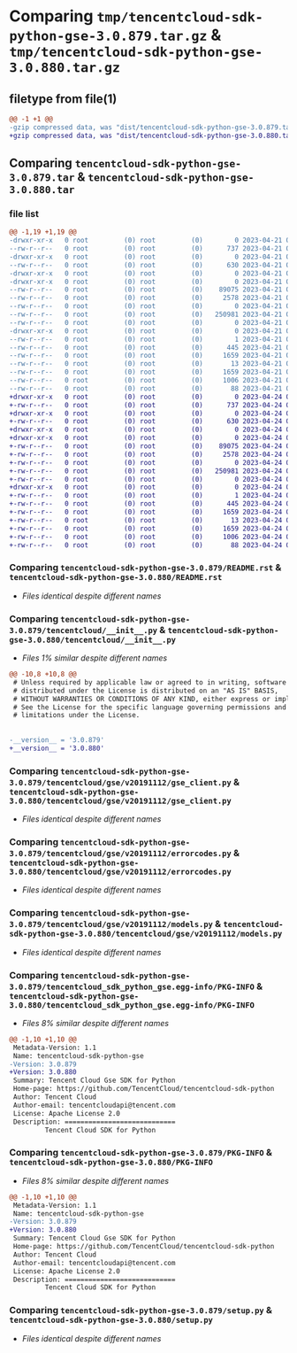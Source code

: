 # Comparing `tmp/tencentcloud-sdk-python-gse-3.0.879.tar.gz` & `tmp/tencentcloud-sdk-python-gse-3.0.880.tar.gz`

## filetype from file(1)

```diff
@@ -1 +1 @@
-gzip compressed data, was "dist/tencentcloud-sdk-python-gse-3.0.879.tar", last modified: Fri Apr 21 00:46:03 2023, max compression
+gzip compressed data, was "dist/tencentcloud-sdk-python-gse-3.0.880.tar", last modified: Mon Apr 24 03:09:01 2023, max compression
```

## Comparing `tencentcloud-sdk-python-gse-3.0.879.tar` & `tencentcloud-sdk-python-gse-3.0.880.tar`

### file list

```diff
@@ -1,19 +1,19 @@
-drwxr-xr-x   0 root         (0) root         (0)        0 2023-04-21 00:46:03.000000 tencentcloud-sdk-python-gse-3.0.879/
--rw-r--r--   0 root         (0) root         (0)      737 2023-04-21 00:46:03.000000 tencentcloud-sdk-python-gse-3.0.879/README.rst
-drwxr-xr-x   0 root         (0) root         (0)        0 2023-04-21 00:46:03.000000 tencentcloud-sdk-python-gse-3.0.879/tencentcloud/
--rw-r--r--   0 root         (0) root         (0)      630 2023-04-21 00:46:03.000000 tencentcloud-sdk-python-gse-3.0.879/tencentcloud/__init__.py
-drwxr-xr-x   0 root         (0) root         (0)        0 2023-04-21 00:46:03.000000 tencentcloud-sdk-python-gse-3.0.879/tencentcloud/gse/
-drwxr-xr-x   0 root         (0) root         (0)        0 2023-04-21 00:46:03.000000 tencentcloud-sdk-python-gse-3.0.879/tencentcloud/gse/v20191112/
--rw-r--r--   0 root         (0) root         (0)    89075 2023-04-21 00:46:03.000000 tencentcloud-sdk-python-gse-3.0.879/tencentcloud/gse/v20191112/gse_client.py
--rw-r--r--   0 root         (0) root         (0)     2578 2023-04-21 00:46:03.000000 tencentcloud-sdk-python-gse-3.0.879/tencentcloud/gse/v20191112/errorcodes.py
--rw-r--r--   0 root         (0) root         (0)        0 2023-04-21 00:46:03.000000 tencentcloud-sdk-python-gse-3.0.879/tencentcloud/gse/v20191112/__init__.py
--rw-r--r--   0 root         (0) root         (0)   250981 2023-04-21 00:46:03.000000 tencentcloud-sdk-python-gse-3.0.879/tencentcloud/gse/v20191112/models.py
--rw-r--r--   0 root         (0) root         (0)        0 2023-04-21 00:46:03.000000 tencentcloud-sdk-python-gse-3.0.879/tencentcloud/gse/__init__.py
-drwxr-xr-x   0 root         (0) root         (0)        0 2023-04-21 00:46:03.000000 tencentcloud-sdk-python-gse-3.0.879/tencentcloud_sdk_python_gse.egg-info/
--rw-r--r--   0 root         (0) root         (0)        1 2023-04-21 00:46:03.000000 tencentcloud-sdk-python-gse-3.0.879/tencentcloud_sdk_python_gse.egg-info/dependency_links.txt
--rw-r--r--   0 root         (0) root         (0)      445 2023-04-21 00:46:03.000000 tencentcloud-sdk-python-gse-3.0.879/tencentcloud_sdk_python_gse.egg-info/SOURCES.txt
--rw-r--r--   0 root         (0) root         (0)     1659 2023-04-21 00:46:03.000000 tencentcloud-sdk-python-gse-3.0.879/tencentcloud_sdk_python_gse.egg-info/PKG-INFO
--rw-r--r--   0 root         (0) root         (0)       13 2023-04-21 00:46:03.000000 tencentcloud-sdk-python-gse-3.0.879/tencentcloud_sdk_python_gse.egg-info/top_level.txt
--rw-r--r--   0 root         (0) root         (0)     1659 2023-04-21 00:46:03.000000 tencentcloud-sdk-python-gse-3.0.879/PKG-INFO
--rw-r--r--   0 root         (0) root         (0)     1006 2023-04-21 00:46:03.000000 tencentcloud-sdk-python-gse-3.0.879/setup.py
--rw-r--r--   0 root         (0) root         (0)       88 2023-04-21 00:46:03.000000 tencentcloud-sdk-python-gse-3.0.879/setup.cfg
+drwxr-xr-x   0 root         (0) root         (0)        0 2023-04-24 03:09:01.000000 tencentcloud-sdk-python-gse-3.0.880/
+-rw-r--r--   0 root         (0) root         (0)      737 2023-04-24 03:09:01.000000 tencentcloud-sdk-python-gse-3.0.880/README.rst
+drwxr-xr-x   0 root         (0) root         (0)        0 2023-04-24 03:09:01.000000 tencentcloud-sdk-python-gse-3.0.880/tencentcloud/
+-rw-r--r--   0 root         (0) root         (0)      630 2023-04-24 03:09:01.000000 tencentcloud-sdk-python-gse-3.0.880/tencentcloud/__init__.py
+drwxr-xr-x   0 root         (0) root         (0)        0 2023-04-24 03:09:01.000000 tencentcloud-sdk-python-gse-3.0.880/tencentcloud/gse/
+drwxr-xr-x   0 root         (0) root         (0)        0 2023-04-24 03:09:01.000000 tencentcloud-sdk-python-gse-3.0.880/tencentcloud/gse/v20191112/
+-rw-r--r--   0 root         (0) root         (0)    89075 2023-04-24 03:09:01.000000 tencentcloud-sdk-python-gse-3.0.880/tencentcloud/gse/v20191112/gse_client.py
+-rw-r--r--   0 root         (0) root         (0)     2578 2023-04-24 03:09:01.000000 tencentcloud-sdk-python-gse-3.0.880/tencentcloud/gse/v20191112/errorcodes.py
+-rw-r--r--   0 root         (0) root         (0)        0 2023-04-24 03:09:01.000000 tencentcloud-sdk-python-gse-3.0.880/tencentcloud/gse/v20191112/__init__.py
+-rw-r--r--   0 root         (0) root         (0)   250981 2023-04-24 03:09:01.000000 tencentcloud-sdk-python-gse-3.0.880/tencentcloud/gse/v20191112/models.py
+-rw-r--r--   0 root         (0) root         (0)        0 2023-04-24 03:09:01.000000 tencentcloud-sdk-python-gse-3.0.880/tencentcloud/gse/__init__.py
+drwxr-xr-x   0 root         (0) root         (0)        0 2023-04-24 03:09:01.000000 tencentcloud-sdk-python-gse-3.0.880/tencentcloud_sdk_python_gse.egg-info/
+-rw-r--r--   0 root         (0) root         (0)        1 2023-04-24 03:09:01.000000 tencentcloud-sdk-python-gse-3.0.880/tencentcloud_sdk_python_gse.egg-info/dependency_links.txt
+-rw-r--r--   0 root         (0) root         (0)      445 2023-04-24 03:09:01.000000 tencentcloud-sdk-python-gse-3.0.880/tencentcloud_sdk_python_gse.egg-info/SOURCES.txt
+-rw-r--r--   0 root         (0) root         (0)     1659 2023-04-24 03:09:01.000000 tencentcloud-sdk-python-gse-3.0.880/tencentcloud_sdk_python_gse.egg-info/PKG-INFO
+-rw-r--r--   0 root         (0) root         (0)       13 2023-04-24 03:09:01.000000 tencentcloud-sdk-python-gse-3.0.880/tencentcloud_sdk_python_gse.egg-info/top_level.txt
+-rw-r--r--   0 root         (0) root         (0)     1659 2023-04-24 03:09:01.000000 tencentcloud-sdk-python-gse-3.0.880/PKG-INFO
+-rw-r--r--   0 root         (0) root         (0)     1006 2023-04-24 03:09:01.000000 tencentcloud-sdk-python-gse-3.0.880/setup.py
+-rw-r--r--   0 root         (0) root         (0)       88 2023-04-24 03:09:01.000000 tencentcloud-sdk-python-gse-3.0.880/setup.cfg
```

### Comparing `tencentcloud-sdk-python-gse-3.0.879/README.rst` & `tencentcloud-sdk-python-gse-3.0.880/README.rst`

 * *Files identical despite different names*

### Comparing `tencentcloud-sdk-python-gse-3.0.879/tencentcloud/__init__.py` & `tencentcloud-sdk-python-gse-3.0.880/tencentcloud/__init__.py`

 * *Files 1% similar despite different names*

```diff
@@ -10,8 +10,8 @@
 # Unless required by applicable law or agreed to in writing, software
 # distributed under the License is distributed on an "AS IS" BASIS,
 # WITHOUT WARRANTIES OR CONDITIONS OF ANY KIND, either express or implied.
 # See the License for the specific language governing permissions and
 # limitations under the License.
 
 
-__version__ = '3.0.879'
+__version__ = '3.0.880'
```

### Comparing `tencentcloud-sdk-python-gse-3.0.879/tencentcloud/gse/v20191112/gse_client.py` & `tencentcloud-sdk-python-gse-3.0.880/tencentcloud/gse/v20191112/gse_client.py`

 * *Files identical despite different names*

### Comparing `tencentcloud-sdk-python-gse-3.0.879/tencentcloud/gse/v20191112/errorcodes.py` & `tencentcloud-sdk-python-gse-3.0.880/tencentcloud/gse/v20191112/errorcodes.py`

 * *Files identical despite different names*

### Comparing `tencentcloud-sdk-python-gse-3.0.879/tencentcloud/gse/v20191112/models.py` & `tencentcloud-sdk-python-gse-3.0.880/tencentcloud/gse/v20191112/models.py`

 * *Files identical despite different names*

### Comparing `tencentcloud-sdk-python-gse-3.0.879/tencentcloud_sdk_python_gse.egg-info/PKG-INFO` & `tencentcloud-sdk-python-gse-3.0.880/tencentcloud_sdk_python_gse.egg-info/PKG-INFO`

 * *Files 8% similar despite different names*

```diff
@@ -1,10 +1,10 @@
 Metadata-Version: 1.1
 Name: tencentcloud-sdk-python-gse
-Version: 3.0.879
+Version: 3.0.880
 Summary: Tencent Cloud Gse SDK for Python
 Home-page: https://github.com/TencentCloud/tencentcloud-sdk-python
 Author: Tencent Cloud
 Author-email: tencentcloudapi@tencent.com
 License: Apache License 2.0
 Description: ============================
         Tencent Cloud SDK for Python
```

### Comparing `tencentcloud-sdk-python-gse-3.0.879/PKG-INFO` & `tencentcloud-sdk-python-gse-3.0.880/PKG-INFO`

 * *Files 8% similar despite different names*

```diff
@@ -1,10 +1,10 @@
 Metadata-Version: 1.1
 Name: tencentcloud-sdk-python-gse
-Version: 3.0.879
+Version: 3.0.880
 Summary: Tencent Cloud Gse SDK for Python
 Home-page: https://github.com/TencentCloud/tencentcloud-sdk-python
 Author: Tencent Cloud
 Author-email: tencentcloudapi@tencent.com
 License: Apache License 2.0
 Description: ============================
         Tencent Cloud SDK for Python
```

### Comparing `tencentcloud-sdk-python-gse-3.0.879/setup.py` & `tencentcloud-sdk-python-gse-3.0.880/setup.py`

 * *Files identical despite different names*

